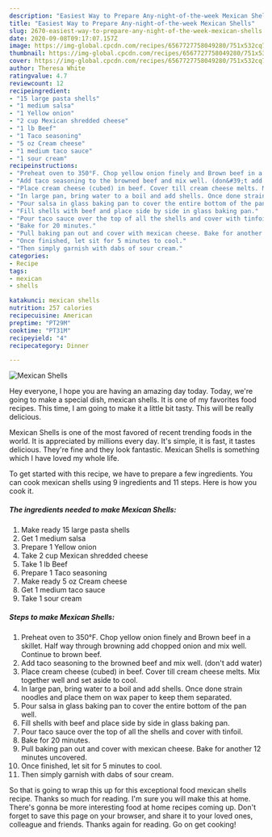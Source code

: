 ```yaml
---
description: "Easiest Way to Prepare Any-night-of-the-week Mexican Shells"
title: "Easiest Way to Prepare Any-night-of-the-week Mexican Shells"
slug: 2670-easiest-way-to-prepare-any-night-of-the-week-mexican-shells
date: 2020-09-08T09:17:07.157Z
image: https://img-global.cpcdn.com/recipes/6567727758049280/751x532cq70/mexican-shells-recipe-main-photo.jpg
thumbnail: https://img-global.cpcdn.com/recipes/6567727758049280/751x532cq70/mexican-shells-recipe-main-photo.jpg
cover: https://img-global.cpcdn.com/recipes/6567727758049280/751x532cq70/mexican-shells-recipe-main-photo.jpg
author: Theresa White
ratingvalue: 4.7
reviewcount: 12
recipeingredient:
- "15 large pasta shells"
- "1 medium salsa"
- "1 Yellow onion"
- "2 cup Mexican shredded cheese"
- "1 lb Beef"
- "1 Taco seasoning"
- "5 oz Cream cheese"
- "1 medium taco sauce"
- "1 sour cream"
recipeinstructions:
- "Preheat oven to 350°F. Chop yellow onion finely and Brown beef in a skillet. Half way through browning add chopped onion and mix well. Continue to brown beef."
- "Add taco seasoning to the browned beef and mix well. (don&#39;t add water)"
- "Place cream cheese (cubed) in beef. Cover till cream cheese melts. Mix together well and set aside to cool."
- "In large pan, bring water to a boil and add shells. Once done strain noodles and place them on wax paper to keep them separated."
- "Pour salsa in glass baking pan to cover the entire bottom of the pan well."
- "Fill shells with beef and place side by side in glass baking pan."
- "Pour taco sauce over the top of all the shells and cover with tinfoil."
- "Bake for 20 minutes."
- "Pull baking pan out and cover with mexican cheese. Bake for another 12 minutes uncovered."
- "Once finished, let sit for 5 minutes to cool."
- "Then simply garnish with dabs of sour cream."
categories:
- Recipe
tags:
- mexican
- shells

katakunci: mexican shells 
nutrition: 257 calories
recipecuisine: American
preptime: "PT29M"
cooktime: "PT31M"
recipeyield: "4"
recipecategory: Dinner

---
```



![Mexican Shells](https://img-global.cpcdn.com/recipes/6567727758049280/751x532cq70/mexican-shells-recipe-main-photo.jpg)

Hey everyone, I hope you are having an amazing day today. Today, we're going to make a special dish, mexican shells. It is one of my favorites food recipes. This time, I am going to make it a little bit tasty. This will be really delicious.

Mexican Shells is one of the most favored of recent trending foods in the world. It is appreciated by millions every day. It's simple, it is fast, it tastes delicious. They're fine and they look fantastic. Mexican Shells is something which I have loved my whole life.




To get started with this recipe, we have to prepare a few ingredients. You can cook mexican shells using 9 ingredients and 11 steps. Here is how you cook it.

<!--inarticleads1-->

##### The ingredients needed to make Mexican Shells:

1. Make ready 15 large pasta shells
1. Get 1 medium salsa
1. Prepare 1 Yellow onion
1. Take 2 cup Mexican shredded cheese
1. Take 1 lb Beef
1. Prepare 1 Taco seasoning
1. Make ready 5 oz Cream cheese
1. Get 1 medium taco sauce
1. Take 1 sour cream




<!--inarticleads2-->

##### Steps to make Mexican Shells:

1. Preheat oven to 350°F. Chop yellow onion finely and Brown beef in a skillet. Half way through browning add chopped onion and mix well. Continue to brown beef.
1. Add taco seasoning to the browned beef and mix well. (don&#39;t add water)
1. Place cream cheese (cubed) in beef. Cover till cream cheese melts. Mix together well and set aside to cool.
1. In large pan, bring water to a boil and add shells. Once done strain noodles and place them on wax paper to keep them separated.
1. Pour salsa in glass baking pan to cover the entire bottom of the pan well.
1. Fill shells with beef and place side by side in glass baking pan.
1. Pour taco sauce over the top of all the shells and cover with tinfoil.
1. Bake for 20 minutes.
1. Pull baking pan out and cover with mexican cheese. Bake for another 12 minutes uncovered.
1. Once finished, let sit for 5 minutes to cool.
1. Then simply garnish with dabs of sour cream.




So that is going to wrap this up for this exceptional food mexican shells recipe. Thanks so much for reading. I'm sure you will make this at home. There's gonna be more interesting food at home recipes coming up. Don't forget to save this page on your browser, and share it to your loved ones, colleague and friends. Thanks again for reading. Go on get cooking!
